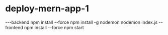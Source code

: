 # deploy-mern-app-1
---backend
npm install --force
npm install -g nodemon
nodemon index.js
--frontend
npm install --force
npm start